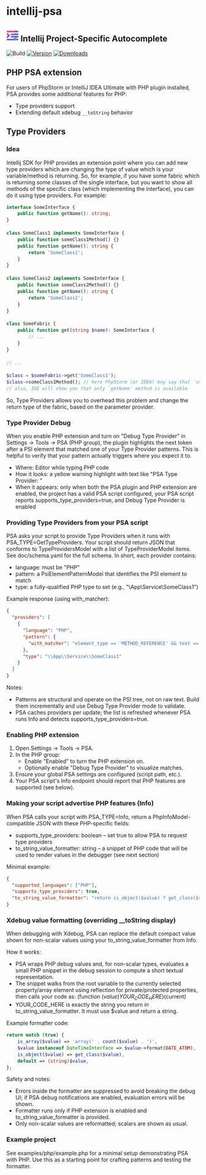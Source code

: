 # intellij-psa
## ![icon](src/main/resources/icons/pluginIcon_16.svg) Intellij Project-Specific Autocomplete

![Build](https://github.com/sam0delkin/intellij-psa/workflows/Build/badge.svg)
[![Version](https://img.shields.io/jetbrains/plugin/v/24604.svg)](https://plugins.jetbrains.com/plugin/24604)
[![Downloads](https://img.shields.io/jetbrains/plugin/d/24604.svg)](https://plugins.jetbrains.com/plugin/24604)

## PHP PSA extension

For users of PhpStorm or IntelliJ IDEA Ultimate with PHP plugin installed, PSA provides some additional features for 
PHP:
- Type providers support
- Extending default xdebug `__toString` behavior

## Type Providers
### Idea
Intellij SDK for PHP provides an extension point where you can add new type providers which are changing the type of
value which is your variable/method is returning. So, for example, if you have some fabric which is returning some
classes of the single interface, but you want to show all methods of the specific class (which implementing the 
interface), you can do it using type providers. For example:
```php
interface SomeInterface {
    public function getName(): string;
}

class SomeClass1 implements SomeInterface {
    public function someClass1Method() {}
    public function getName(): string {
        return 'SomeClass1';
    }
}

class SomeClass2 implements SomeInterface {
    public function someClass2Method() {}
    public function getName(): string {
        return 'SomeClass2';
    }
}

class SomeFabric {
    public function get(string $name): SomeInterface {
        // ...
    }
}

// ...

$class = $someFabric->get('SomeClass1');
$class->someClass1Method(); // here PhpStorm (or IDEA) may say that `someClass1Method` is not defined
// also, IDE will show you that only `getName` method is available

```
So, Type Providers allows you to overhead this problem and change the return type of the fabric, based on the parameter
provider.

[//]: # (AI GENERATED BELOW)

### Type Provider Debug
When you enable PHP extension and turn on "Debug Type Provider" in Settings -> Tools -> PSA (PHP group), the plugin highlights the next token after a PSI element that matched one of your Type Provider patterns. This is helpful to verify that your pattern actually triggers where you expect it to.

- Where: Editor while typing PHP code
- How it looks: a yellow warning highlight with text like "PSA Type Provider: <ElementType>"
- When it appears: only when both the PSA plugin and PHP extension are enabled, the project has a valid PSA script configured, your PSA script reports supports_type_providers=true, and Debug Type Provider is enabled

### Providing Type Providers from your PSA script
PSA asks your script to provide Type Providers when it runs with PSA_TYPE=GetTypeProviders. Your script should return JSON that conforms to TypeProvidersModel with a list of TypeProviderModel items. See doc/schema.yaml for the full schema. In short, each provider contains:

- language: must be "PHP"
- pattern: a PsiElementPatternModel that identifies the PSI element to match
- type: a fully-qualified PHP type to set (e.g., "\\App\\Service\\SomeClass1")

Example response (using with_matcher):

```json
{
  "providers": [
    {
      "language": "PHP",
      "pattern": {
        "with_matcher": "element_type == 'METHOD_REFERENCE' && text == 'get' && next.text == '('"
      },
      "type": "\\App\\Service\\SomeClass1"
    }
  ]
}
```

Notes:
- Patterns are structural and operate on the PSI tree, not on raw text. Build them incrementally and use Debug Type Provider mode to validate.
- PSA caches providers per update; the list is refreshed whenever PSA runs Info and detects supports_type_providers=true.

### Enabling PHP extension
1. Open Settings -> Tools -> PSA.
2. In the PHP group:
   - Enable "Enabled" to turn the PHP extension on.
   - Optionally enable "Debug Type Provider" to visualize matches.
3. Ensure your global PSA settings are configured (script path, etc.).
4. Your PSA script's Info endpoint should report that PHP features are supported (see below).

### Making your script advertise PHP features (Info)
When PSA calls your script with PSA_TYPE=Info, return a PhpInfoModel-compatible JSON with these PHP-specific fields:

- supports_type_providers: boolean – set true to allow PSA to request type providers
- to_string_value_formatter: string – a snippet of PHP code that will be used to render values in the debugger (see next section)

Minimal example:

```json
{
  "supported_languages": ["PHP"],
  "supports_type_providers": true,
  "to_string_value_formatter": "return is_object($value) ? get_class($value) : (is_array($value) ? 'array(' . count($value) . ')' : (string)$value);"
}
```

### Xdebug value formatting (overriding __toString display)
When debugging with Xdebug, PSA can replace the default compact value shown for non-scalar values using your to_string_value_formatter from Info.

How it works:
- PSA wraps PHP debug values and, for non-scalar types, evaluates a small PHP snippet in the debug session to compute a short textual representation.
- The snippet walks from the root variable to the currently selected property/array element using reflection for private/protected properties, then calls your code as:
  (function ($value) { YOUR_CODE_HERE })($current)
- YOUR_CODE_HERE is exactly the string you return in to_string_value_formatter. It must use $value and return a string.

Example formatter code:

```php
return match (true) {
    is_array($value) => 'array(' . count($value) . ')',
    $value instanceof DateTimeInterface => $value->format(DATE_ATOM),
    is_object($value) => get_class($value),
    default => (string)$value,
};
```

Safety and notes:
- Errors inside the formatter are suppressed to avoid breaking the debug UI; if PSA debug notifications are enabled, evaluation errors will be shown.
- Formatter runs only if PHP extension is enabled and to_string_value_formatter is provided.
- Only non-scalar values are reformatted; scalars are shown as usual.

### Example project
See examples/php/example.php for a minimal setup demonstrating PSA with PHP. Use this as a starting point for crafting patterns and testing the formatter.

